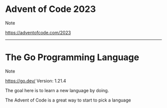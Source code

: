 # Advent of Code 2023

> [!Note]
> https://adventofcode.com/2023

<hr>

# The Go Programming Language

> [!Note]
> https://go.dev/
> Version: 1.21.4

The goal here is to learn a new language by doing.

The Advent of Code is a great way to start to pick a language
